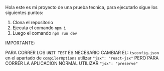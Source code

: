 Hola este es mi proyecto de una prueba tecnica, para ejecutarlo sigue los siguientes puntos:

1. Clona el repositorio
2. Ejecuta el comando `npm i`
3. Luego el comando `npm run dev`

IMPORTANTE:

PARA CORRER LOS `UNIT TEST` ES NECESARIO CAMBIAR EL:
`tsconfig.json` en el apartado de `compilerOptions` utilizar `"jsx": "react-jsx"`
PERO PARA CORRER LA APLICACION NORMAL UTILIZAR `"jsx": "preserve"`
